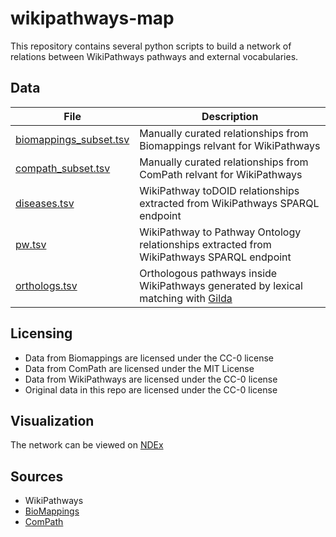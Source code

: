 # wikipathways-map

This repository contains several python scripts to build
a network of relations between WikiPathways pathways and
external vocabularies.

## Data

| File | Description |
| ---- | ----------- |
| [biomappings_subset.tsv](https://github.com/cthoyt/wikipathways-map/blob/main/resources/biomappings_subset.tsv) | Manually curated relationships from Biomappings relvant for WikiPathways |
| [compath_subset.tsv](https://github.com/cthoyt/wikipathways-map/blob/main/resources/compath_subset.tsv) | Manually curated relationships from ComPath relvant for WikiPathways |
| [diseases.tsv](https://github.com/cthoyt/wikipathways-map/blob/main/resources/diseases.tsv) | WikiPathway toDOID relationships extracted from WikiPathways SPARQL endpoint |
| [pw.tsv](https://github.com/cthoyt/wikipathways-map/blob/main/resources/pw.tsv) | WikiPathway to Pathway Ontology relationships extracted from WikiPathways SPARQL endpoint |
| [orthologs.tsv](https://github.com/cthoyt/wikipathways-map/blob/main/resources/orthologs.tsv) | Orthologous pathways inside WikiPathways generated by lexical matching with [Gilda](https://github.com/indralab/gilda) |

## Licensing

- Data from Biomappings are licensed under the CC-0 license
- Data from ComPath are licensed under the MIT License
- Data from WikiPathways are licensed under the CC-0 license
- Original data in this repo are licensed under the CC-0 license

## Visualization

The network can be viewed on [NDEx](https://public.ndexbio.org/viewer/networks/2b3ed6af-5031-11eb-9e72-0ac135e8bacf)

## Sources

- WikiPathways
- [BioMappings](https://github.com/biomappings/biomappings)
- [ComPath](https://github.com/compath/compath-resources)
